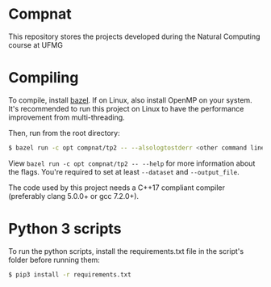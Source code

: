 # Compnat

This repository stores the projects developed during the Natural Computing
course at UFMG

# Compiling

To compile, install [bazel](https://bazel.build/). If on Linux, also install
OpenMP on your system. It's recommended to run this project on Linux to have the
performance improvement from multi-threading.

Then, run from the root directory:

```bash
$ bazel run -c opt compnat/tp2 -- --alsologtostderr <other command line flags...>
```

View `bazel run -c opt compnat/tp2 -- --help` for more information about the
flags. You're required to set at least `--dataset` and `--output_file`.

The code used by this project needs a C++17 compliant compiler (preferably
clang 5.0.0+ or gcc 7.2.0+).

# Python 3 scripts
To run the python scripts, install the requirements.txt file in the script's
folder before running them:

```bash
$ pip3 install -r requirements.txt
```
